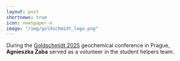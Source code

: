 ```yaml
---
layout: post
shortnews: true
icon: newspaper-o
image: "/img/goldschmidt_logo.png"
---
```


During the <a href="https://2025.goldschmidt.info/">Goldschmidt 2025</a> geochemical conference in Prague,
  <b>Agnieszka Żaba</b> served as a volunteer in the student helpers team.
